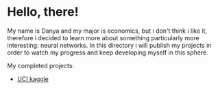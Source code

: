 # Hello, there!

My name is Danya and my major is economics, but i don't think i like it, therefore i decided to learn more about something particularly more interesting: neural networks. In this directory i will publish my projects in order to watch my progress and keep developing myself in this sphere.

My completed projects:

- [UCI kaggle](https://www.kaggle.com/ronitf/heart-disease-uci)
